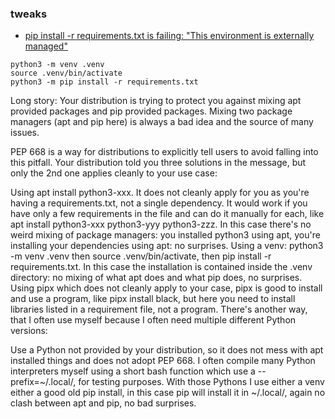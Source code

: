 ### tweaks
- [pip install -r requirements.txt is failing: "This environment is externally managed"](https://stackoverflow.com/questions/75602063/pip-install-r-requirements-txt-is-failing-this-environment-is-externally-mana)
```
python3 -m venv .venv
source .venv/bin/activate
python3 -m pip install -r requirements.txt
```
Long story: Your distribution is trying to protect you against mixing apt provided packages and pip provided packages. Mixing two package managers (apt and pip here) is always a bad idea and the source of many issues.

PEP 668 is a way for distributions to explicitly tell users to avoid falling into this pitfall. Your distribution told you three solutions in the message, but only the 2nd one applies cleanly to your use case:

Using apt install python3-xxx. It does not cleanly apply for you as you're having a requirements.txt, not a single dependency. It would work if you have only a few requirements in the file and can do it manually for each, like apt install python3-xxx python3-yyy python3-zzz. In this case there's no weird mixing of package managers: you installed python3 using apt, you're installing your dependencies using apt: no surprises.
Using a venv: python3 -m venv .venv then source .venv/bin/activate, then pip install -r requirements.txt. In this case the installation is contained inside the .venv directory: no mixing of what apt does and what pip does, no surprises.
Using pipx which does not cleanly apply to your case, pipx is good to install and use a program, like pipx install black, but here you need to install libraries listed in a requirement file, not a program.
There's another way, that I often use myself because I often need multiple different Python versions:

Use a Python not provided by your distribution, so it does not mess with apt installed things and does not adopt PEP 668. I often compile many Python interpreters myself using a short bash function which use a --prefix=~/.local/, for testing purposes. With those Pythons I use either a venv either a good old pip install, in this case pip will install it in ~/.local/, again no clash between apt and pip, no bad surprises.
